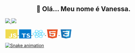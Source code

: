 <h2 align="center"> 👋 Olá... Meu nome é Vanessa. </h2>
<div>
  <a href="https://github.com/vanessafmotta">
  <img height="180em" src="https://github-readme-stats.vercel.app/api?username=vanessafmotta&show_icons=true&theme=dracula&include_all_commits=true&count_private=true"/>
  <img height="180em" src="https://github-readme-stats.vercel.app/api/top-langs/?username=vanessafmotta&layout=compact&langs_count=7&theme=dracula"/>
</div>
<div style="display: inline_block"><br>
  <img align="center" alt="van-Js" height="30" width="40" src="https://raw.githubusercontent.com/devicons/devicon/master/icons/javascript/javascript-plain.svg">
  <img align="center" alt="van-Ts" height="30" width="40" src="https://raw.githubusercontent.com/devicons/devicon/master/icons/typescript/typescript-plain.svg">
  <img align="center" alt="van-React" height="30" width="40" src="https://raw.githubusercontent.com/devicons/devicon/master/icons/react/react-original.svg">
  <img align="center" alt="van-HTML" height="30" width="40" src="https://raw.githubusercontent.com/devicons/devicon/master/icons/html5/html5-original.svg">
  <img align="center" alt="van-CSS" height="30" width="40" src="https://raw.githubusercontent.com/devicons/devicon/master/icons/css3/css3-original.svg">
</div>

<div> 

 
  ![Snake animation](https://github.com/vanessafmotta/vanessafmotta/blob/output/github-contribution-grid-snake.svg)
 
</div>
